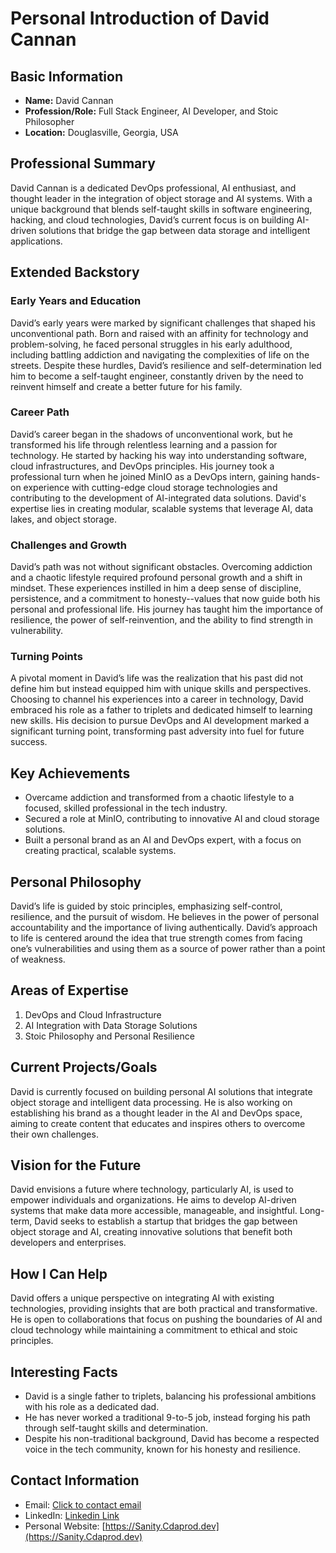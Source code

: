 # Personal Introduction of David Cannan

## Basic Information
- **Name:** David Cannan
- **Profession/Role:** Full Stack Engineer, AI Developer, and Stoic Philosopher
- **Location:** Douglasville, Georgia, USA

## Professional Summary
David Cannan is a dedicated DevOps professional, AI enthusiast, and thought leader in the integration of object storage and AI systems. With a unique background that blends self-taught skills in software engineering, hacking, and cloud technologies, David’s current focus is on building AI-driven solutions that bridge the gap between data storage and intelligent applications.

## Extended Backstory

### Early Years and Education
David’s early years were marked by significant challenges that shaped his unconventional path. Born and raised with an affinity for technology and problem-solving, he faced personal struggles in his early adulthood, including battling addiction and navigating the complexities of life on the streets. Despite these hurdles, David’s resilience and self-determination led him to become a self-taught engineer, constantly driven by the need to reinvent himself and create a better future for his family.

### Career Path
David’s career began in the shadows of unconventional work, but he transformed his life through relentless learning and a passion for technology. He started by hacking his way into understanding software, cloud infrastructures, and DevOps principles. His journey took a professional turn when he joined MinIO as a DevOps intern, gaining hands-on experience with cutting-edge cloud storage technologies and contributing to the development of AI-integrated data solutions. David's expertise lies in creating modular, scalable systems that leverage AI, data lakes, and object storage.

### Challenges and Growth
David’s path was not without significant obstacles. Overcoming addiction and a chaotic lifestyle required profound personal growth and a shift in mindset. These experiences instilled in him a deep sense of discipline, persistence, and a commitment to honesty--values that now guide both his personal and professional life. His journey has taught him the importance of resilience, the power of self-reinvention, and the ability to find strength in vulnerability.

### Turning Points
A pivotal moment in David’s life was the realization that his past did not define him but instead equipped him with unique skills and perspectives. Choosing to channel his experiences into a career in technology, David embraced his role as a father to triplets and dedicated himself to learning new skills. His decision to pursue DevOps and AI development marked a significant turning point, transforming past adversity into fuel for future success.

## Key Achievements
- Overcame addiction and transformed from a chaotic lifestyle to a focused, skilled professional in the tech industry.
- Secured a role at MinIO, contributing to innovative AI and cloud storage solutions.
- Built a personal brand as an AI and DevOps expert, with a focus on creating practical, scalable systems.

## Personal Philosophy
David’s life is guided by stoic principles, emphasizing self-control, resilience, and the pursuit of wisdom. He believes in the power of personal accountability and the importance of living authentically. David’s approach to life is centered around the idea that true strength comes from facing one’s vulnerabilities and using them as a source of power rather than a point of weakness.

## Areas of Expertise
1. DevOps and Cloud Infrastructure
2. AI Integration with Data Storage Solutions
3. Stoic Philosophy and Personal Resilience

## Current Projects/Goals
David is currently focused on building personal AI solutions that integrate object storage and intelligent data processing. He is also working on establishing his brand as a thought leader in the AI and DevOps space, aiming to create content that educates and inspires others to overcome their own challenges.

## Vision for the Future
David envisions a future where technology, particularly AI, is used to empower individuals and organizations. He aims to develop AI-driven systems that make data more accessible, manageable, and insightful. Long-term, David seeks to establish a startup that bridges the gap between object storage and AI, creating innovative solutions that benefit both developers and enterprises.

## How I Can Help
David offers a unique perspective on integrating AI with existing technologies, providing insights that are both practical and transformative. He is open to collaborations that focus on pushing the boundaries of AI and cloud technology while maintaining a commitment to ethical and stoic principles.

## Interesting Facts
- David is a single father to triplets, balancing his professional ambitions with his role as a dedicated dad.
- He has never worked a traditional 9-to-5 job, instead forging his path through self-taught skills and determination.
- Despite his non-traditional background, David has become a respected voice in the tech community, known for his honesty and resilience.

## Contact Information
- Email: [Click to contact email](mailto:cdaprod@cdaprod.dev)
- LinkedIn: [Linkedin Link](https://linkedin.com/in/cdasmkt)
- Personal Website: [https://Sanity.Cdaprod.dev](https://Sanity.Cdaprod.dev)